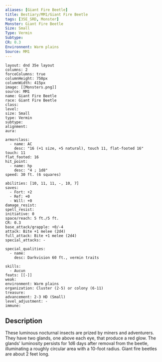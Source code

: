 ```yaml
---
aliases: [Giant Fire Beetle]
title: Bestiary/MM1/Giant Fire Beetle
tags: [35E_SRD, Monster]
Monster: Giant Fire Beetle
Size: Small
Type: Vermin
Subtype: 
CR: 0.3
Environnent: Warm plains
Source: MM1
---
```


```statblock
layout: dnd 35e layout
columns: 2
forceColumns: true
columnHeight: 750px
columnWidth: 415px
image: [[Monsters.png]]
source: MM1
name: Giant Fire Beetle
race: Giant Fire Beetle
class: 
level: 
size: Small
type: Vermin
subtype: 
alignment: 
aura: 

armorclass:
  - name: AC
    desc: "16 (+1 size, +5 natural), touch 11, flat-footed 16"
touch: 11
flat_footed: 16
hit_point:
  - name: hp
    desc: "4 ; 1d8"
speed: 30 ft. (6 squares)

abilities: [10, 11, 11, -, 10, 7]
saves:
  - Fort: +2
  - Ref: +0
  - Will: +0
damage_resist: 
spell_resist: 
initiative: 0
space/reach: 5 ft./5 ft.
CR: 0.3
base_attack/grapple: +0/-4
attack: Bite +1 melee (2d4)
full_attack: Bite +1 melee (2d4)
special_attacks: -

special_qualities:
  - name: 
    desc: Darkvision 60 ft., vermin traits

skills:
  - Aucun
feats: [[-]]
weak: 
environment: Warm plains
organization: Cluster (2-5) or colony (6-11)
treasure: 
advancement: 2-3 HD (Small)
level_adjustment: -
immune: 
```

## Description

<p>These luminous nocturnal insects are prized by miners and adventurers. They have two glands, one above each eye, that produce a red glow. The glands' luminosity persists for 1d6 days after removal from the beetle, illuminating a roughly circular area with a 10-foot radius. Giant fire beetles are about 2 feet long.</p>